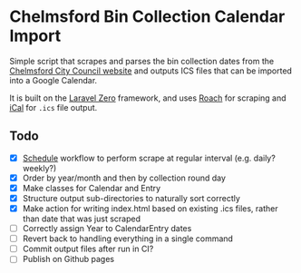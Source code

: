 # Chelmsford Bin Collection Calendar Import

Simple script that scrapes and parses the bin collection dates from the [Chelmsford City Council website](https://www.chelmsford.gov.uk/bins-and-recycling/check-your-collection-day/) and outputs ICS files that can be imported into a Google Calendar.

It is built on the [Laravel Zero](https://github.com/laravel-zero/laravel-zero) framework, and uses [Roach](https://github.com/roach-php/core) for scraping and [iCal](https://github.com/markuspoerschke/ical) for `.ics` file output.

## Todo

- [x] [Schedule](https://docs.github.com/en/actions/using-workflows/events-that-trigger-workflows#schedule) workflow to perform scrape at regular interval (e.g. daily? weekly?)
- [x] Order by year/month and then by collection round day
- [x] Make classes for Calendar and Entry
- [x] Structure output sub-directories to naturally sort correctly
- [x] Make action for writing index.html based on existing .ics files, rather than date that was just scraped
- [ ] Correctly assign Year to CalendarEntry dates
- [ ] Revert back to handling everything in a single command
- [ ] Commit output files after run in CI?
- [ ] Publish on Github pages
